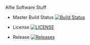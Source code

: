 Alfie Software Stuff

- Master Build Status [![Build Status](https://travis-ci.org/alfiethomasson/sem.svg?branch=master)](https://travis-ci.org/alfiethomasson/sem)

- License [![LICENSE](https://img.shields.io/github/license/<alfiethomasson>/sem.svg?style=flat-square)](https://github.com/<alfiethomasson>/sem/blob/master/LICENSE)

- Release [![Releases](https://img.shields.io/github/release/<alfiethomasson>/sem/all.svg?style=flat-square)](https://github.com/<alfiethomasson>/sem/releases)
